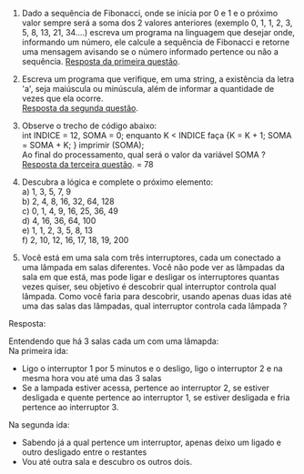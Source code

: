 1. Dado a sequência de Fibonacci, onde se inicia por 0 e 1 e o próximo valor sempre será a soma dos 2 valores anteriores (exemplo 0, 1, 1, 2, 3, 5, 8, 13, 21, 34....) escreva um programa na linguagem que desejar onde, informando um número, ele calcule a sequência de Fibonacci e retorne uma mensagem avisando se o número informado pertence ou não a sequência.
[Resposta da primeira questão](https://github.com/JooJHenrique/DesafioTarget/blob/master/DesafioTarget/Fibonacci/Fibonnaci.cs).

2. Escreva um programa que verifique, em uma string, a existência da letra 'a', seja maiúscula ou minúscula, além de informar a quantidade de vezes que ela ocorre.<br>
[Resposta da segunda questão](https://github.com/JooJHenrique/DesafioTarget/blob/master/DesafioTarget/FindStringA/FindLetraA.cs).

3. Observe o trecho de código abaixo:<br>
int INDICE = 12, SOMA = 0; enquanto K < INDICE faça {K = K + 1; SOMA = SOMA + K; } imprimir (SOMA);<br>
Ao final do processamento, qual será o valor da variável SOMA ?<br>
[Resposta da terceira questão](https://github.com/JooJHenrique/DesafioTarget/blob/master/DesafioTarget/VariavelSOMA/VariavelSOMA.cs). = 78

4. Descubra a lógica e complete o próximo elemento:<br>
a) 1, 3, 5, 7, 9<br>
b) 2, 4, 8, 16, 32, 64, 128<br>
c) 0, 1, 4, 9, 16, 25, 36, 49<br>
d) 4, 16, 36, 64, 100<br>
e) 1, 1, 2, 3, 5, 8, 13<br>
f) 2, 10, 12, 16, 17, 18, 19, 200<br>

5. Você está em uma sala com três interruptores, cada um conectado a uma lâmpada em salas diferentes. Você não pode ver as lâmpadas da sala em que está, mas pode ligar e desligar os interruptores quantas vezes quiser, seu objetivo é descobrir qual interruptor controla qual lâmpada. Como você faria para descobrir, usando apenas duas idas até uma das salas das lâmpadas, qual interruptor controla cada lâmpada ?<br>

Resposta:<br>

Entendendo que há 3 salas cada um com uma lâmapda:<br>
Na primeira ida:

- Ligo o interruptor  1 por 5 minutos e o desligo, ligo o interruptor 2 e na mesma hora vou até uma das 3 salas
- Se a lampada estiver acessa, pertence ao interruptor 2, se estiver desligada e quente pertence ao interruptor 1, se estiver desligada e fria pertence ao interruptor 3.

Na segunda ida:
- Sabendo já a qual pertence um interruptor, apenas deixo um ligado e outro desligado entre o restantes
- Vou até outra sala e descubro os outros dois.


